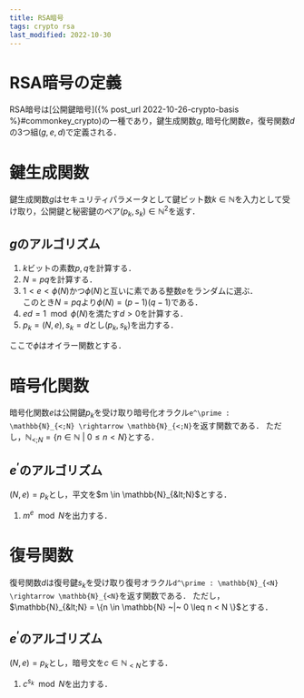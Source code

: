 ```yaml
---
title: RSA暗号
tags: crypto rsa
last_modified: 2022-10-30
---
```


# RSA暗号の定義
RSA暗号は[公開鍵暗号]({% post_url 2022-10-26-crypto-basis %}#commonkey_crypto)の一種であり，鍵生成関数$g$, 暗号化関数$e$，復号関数$d$の3つ組$(g, e, d)$で定義される．

# 鍵生成関数

鍵生成関数$g$はセキュリティパラメータとして鍵ビット数$k \in \mathbb{N}$を入力として受け取り，公開鍵と秘密鍵のペア$(p_k, s_k) \in \mathbb{N}^2$を返す．

## $g$のアルゴリズム

1. $k$ビットの素数$p, q$を計算する．
2. $N = pq$を計算する．
3. $1 < e < \phi(N)$かつ$\phi(N)$と互いに素である整数$e$をランダムに選ぶ．<br>このとき$N = pq$より$\phi(N) = (p - 1)(q - 1)$である．
4. $ed = 1 \mod \phi(N)$を満たす$d > 0$を計算する．
5. $p_k = (N, e), s_k = d$とし$(p_k, s_k)$を出力する．

ここで$\phi$はオイラー関数とする．

# 暗号化関数
暗号化関数$e$は公開鍵$p_k$を受け取り暗号化オラクル`e^\prime : \mathbb{N}_{<;N} \rightarrow \mathbb{N}_{<;N}`を返す関数である．
ただし，$\mathbb{N}_{<;N} = \{n \in \mathbb{N} ~|~ 0 \leq n < N \}$とする．

## $e^\prime$のアルゴリズム
$(N, e) = p_k$とし，平文を$m \in \mathbb{N}_{&lt;N}$とする．

1. $m^e \mod N$を出力する．


# 復号関数

復号関数$d$は復号鍵$s_k$を受け取り復号オラクル`d^\prime : \mathbb{N}_{<N} \rightarrow \mathbb{N}_{<N}`を返す関数である．
ただし，$\mathbb{N}_{&lt;N} = \{n \in \mathbb{N} ~|~ 0 \leq n < N \}$とする．

## $e^\prime$のアルゴリズム
$(N, e) = p_k$とし，暗号文を$c \in \mathbb{N}_{<N}$とする．

1. $c^{s_k} \mod N$を出力する．

